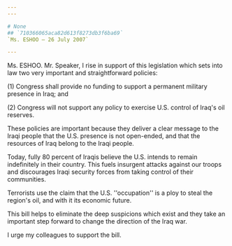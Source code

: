 ```yaml
---
---

# None
## `710366065aca82d613f8273db3f6ba69`
`Ms. ESHOO — 26 July 2007`

---
```



Ms. ESHOO. Mr. Speaker, I rise in support of this legislation which 
sets into law two very important and straightforward policies:

(1) Congress shall provide no funding to support a permanent military 
presence in Iraq; and

(2) Congress will not support any policy to exercise U.S. control of 
Iraq's oil reserves.

These policies are important because they deliver a clear message to 
the Iraqi people that the U.S. presence is not open-ended, and that the 
resources of Iraq belong to the Iraqi people.

Today, fully 80 percent of Iraqis believe the U.S. intends to remain 
indefinitely in their country. This fuels insurgent attacks against our 
troops and discourages Iraqi security forces from taking control of 
their communities.

Terrorists use the claim that the U.S. ''occupation'' is a ploy to 
steal the region's oil, and with it its economic future.

This bill helps to eliminate the deep suspicions which exist and they 
take an important step forward to change the direction of the Iraq war.

I urge my colleagues to support the bill.
